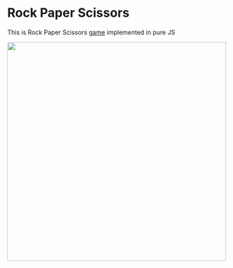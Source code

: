 # Rock Paper Scissors  
This is Rock Paper Scissors [game][1] implemented in pure JS    
  


<img src="https://i.pinimg.com/736x/1b/c3/46/1bc346b892d08de3d0a282089801e912.jpg"
height="500px" width="auto">

[1]: https://weagret.github.io/rock-paper-scissors/ "Rock Paper Scissors website"